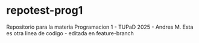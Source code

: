 # repotest-prog1
Repositorio para la materia Programacion 1 - TUPaD 2025 - Andres M.
Esta es otra linea de codigo - editada en feature-branch

